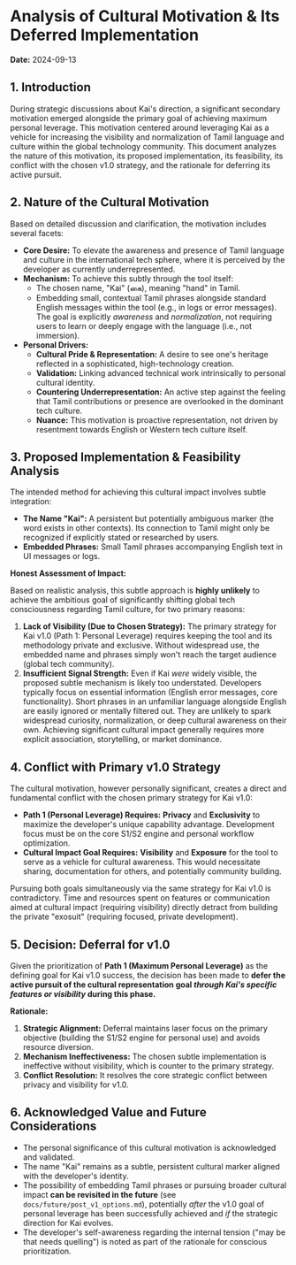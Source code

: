 # Analysis of Cultural Motivation & Its Deferred Implementation

**Date:** 2024-09-13

## 1. Introduction

During strategic discussions about Kai's direction, a significant secondary motivation emerged alongside the primary goal of achieving maximum personal leverage. This motivation centered around leveraging Kai as a vehicle for increasing the visibility and normalization of Tamil language and culture within the global technology community. This document analyzes the nature of this motivation, its proposed implementation, its feasibility, its conflict with the chosen v1.0 strategy, and the rationale for deferring its active pursuit.

## 2. Nature of the Cultural Motivation

Based on detailed discussion and clarification, the motivation includes several facets:

*   **Core Desire:** To elevate the awareness and presence of Tamil language and culture in the international tech sphere, where it is perceived by the developer as currently underrepresented.
*   **Mechanism:** To achieve this subtly through the tool itself:
    *   The chosen name, "Kai" (கை), meaning "hand" in Tamil.
    *   Embedding small, contextual Tamil phrases alongside standard English messages within the tool (e.g., in logs or error messages). The goal is explicitly *awareness* and *normalization*, not requiring users to learn or deeply engage with the language (i.e., not immersion).
*   **Personal Drivers:**
    *   **Cultural Pride & Representation:** A desire to see one's heritage reflected in a sophisticated, high-technology creation.
    *   **Validation:** Linking advanced technical work intrinsically to personal cultural identity.
    *   **Countering Underrepresentation:** An active step against the feeling that Tamil contributions or presence are overlooked in the dominant tech culture.
    *   **Nuance:** This motivation is proactive representation, not driven by resentment towards English or Western tech culture itself.

## 3. Proposed Implementation & Feasibility Analysis

The intended method for achieving this cultural impact involves subtle integration:

*   **The Name "Kai":** A persistent but potentially ambiguous marker (the word exists in other contexts). Its connection to Tamil might only be recognized if explicitly stated or researched by users.
*   **Embedded Phrases:** Small Tamil phrases accompanying English text in UI messages or logs.

**Honest Assessment of Impact:**

Based on realistic analysis, this subtle approach is **highly unlikely** to achieve the ambitious goal of significantly shifting global tech consciousness regarding Tamil culture, for two primary reasons:

1.  **Lack of Visibility (Due to Chosen Strategy):** The primary strategy for Kai v1.0 (Path 1: Personal Leverage) requires keeping the tool and its methodology private and exclusive. Without widespread use, the embedded name and phrases simply won't reach the target audience (global tech community).
2.  **Insufficient Signal Strength:** Even if Kai *were* widely visible, the proposed subtle mechanism is likely too understated. Developers typically focus on essential information (English error messages, core functionality). Short phrases in an unfamiliar language alongside English are easily ignored or mentally filtered out. They are unlikely to spark widespread curiosity, normalization, or deep cultural awareness on their own. Achieving significant cultural impact generally requires more explicit association, storytelling, or market dominance.

## 4. Conflict with Primary v1.0 Strategy

The cultural motivation, however personally significant, creates a direct and fundamental conflict with the chosen primary strategy for Kai v1.0:

*   **Path 1 (Personal Leverage) Requires:** **Privacy** and **Exclusivity** to maximize the developer's unique capability advantage. Development focus must be on the core S1/S2 engine and personal workflow optimization.
*   **Cultural Impact Goal Requires:** **Visibility** and **Exposure** for the tool to serve as a vehicle for cultural awareness. This would necessitate sharing, documentation for others, and potentially community building.

Pursuing both goals simultaneously via the same strategy for Kai v1.0 is contradictory. Time and resources spent on features or communication aimed at cultural impact (requiring visibility) directly detract from building the private "exosuit" (requiring focused, private development).

## 5. Decision: Deferral for v1.0

Given the prioritization of **Path 1 (Maximum Personal Leverage)** as the defining goal for Kai v1.0 success, the decision has been made to **defer the active pursuit of the cultural representation goal *through Kai's specific features or visibility* during this phase.**

**Rationale:**

1.  **Strategic Alignment:** Deferral maintains laser focus on the primary objective (building the S1/S2 engine for personal use) and avoids resource diversion.
2.  **Mechanism Ineffectiveness:** The chosen subtle implementation is ineffective without visibility, which is counter to the primary strategy.
3.  **Conflict Resolution:** It resolves the core strategic conflict between privacy and visibility for v1.0.

## 6. Acknowledged Value and Future Considerations

*   The personal significance of this cultural motivation is acknowledged and validated.
*   The name "Kai" remains as a subtle, persistent cultural marker aligned with the developer's identity.
*   The possibility of embedding Tamil phrases or pursuing broader cultural impact **can be revisited in the future** (see `docs/future/post_v1_options.md`), potentially *after* the v1.0 goal of personal leverage has been successfully achieved and *if* the strategic direction for Kai evolves.
*   The developer's self-awareness regarding the internal tension ("may be that needs quelling") is noted as part of the rationale for conscious prioritization.